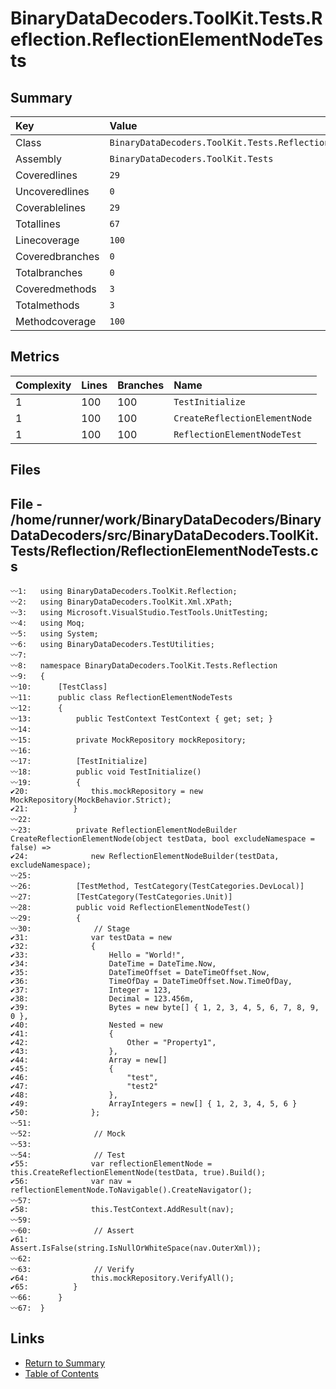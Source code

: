 ﻿# BinaryDataDecoders.ToolKit.Tests.Reflection.ReflectionElementNodeTests

## Summary

| Key             | Value                                                                    |
| :-------------- | :----------------------------------------------------------------------- |
| Class           | `BinaryDataDecoders.ToolKit.Tests.Reflection.ReflectionElementNodeTests` |
| Assembly        | `BinaryDataDecoders.ToolKit.Tests`                                       |
| Coveredlines    | `29`                                                                     |
| Uncoveredlines  | `0`                                                                      |
| Coverablelines  | `29`                                                                     |
| Totallines      | `67`                                                                     |
| Linecoverage    | `100`                                                                    |
| Coveredbranches | `0`                                                                      |
| Totalbranches   | `0`                                                                      |
| Coveredmethods  | `3`                                                                      |
| Totalmethods    | `3`                                                                      |
| Methodcoverage  | `100`                                                                    |

## Metrics

| Complexity | Lines | Branches | Name                          |
| :--------- | :---- | :------- | :---------------------------- |
| 1          | 100   | 100      | `TestInitialize`              |
| 1          | 100   | 100      | `CreateReflectionElementNode` |
| 1          | 100   | 100      | `ReflectionElementNodeTest`   |

## Files

## File - /home/runner/work/BinaryDataDecoders/BinaryDataDecoders/src/BinaryDataDecoders.ToolKit.Tests/Reflection/ReflectionElementNodeTests.cs

```CSharp
〰1:   using BinaryDataDecoders.ToolKit.Reflection;
〰2:   using BinaryDataDecoders.ToolKit.Xml.XPath;
〰3:   using Microsoft.VisualStudio.TestTools.UnitTesting;
〰4:   using Moq;
〰5:   using System;
〰6:   using BinaryDataDecoders.TestUtilities;
〰7:   
〰8:   namespace BinaryDataDecoders.ToolKit.Tests.Reflection
〰9:   {
〰10:      [TestClass]
〰11:      public class ReflectionElementNodeTests
〰12:      {
〰13:          public TestContext TestContext { get; set; }
〰14:  
〰15:          private MockRepository mockRepository;
〰16:  
〰17:          [TestInitialize]
〰18:          public void TestInitialize()
〰19:          {
✔20:              this.mockRepository = new MockRepository(MockBehavior.Strict);
✔21:          }
〰22:  
〰23:          private ReflectionElementNodeBuilder CreateReflectionElementNode(object testData, bool excludeNamespace = false) =>
✔24:              new ReflectionElementNodeBuilder(testData, excludeNamespace);
〰25:  
〰26:          [TestMethod, TestCategory(TestCategories.DevLocal)]
〰27:          [TestCategory(TestCategories.Unit)]
〰28:          public void ReflectionElementNodeTest()
〰29:          {
〰30:              // Stage
✔31:              var testData = new
✔32:              {
✔33:                  Hello = "World!",
✔34:                  DateTime = DateTime.Now,
✔35:                  DateTimeOffset = DateTimeOffset.Now,
✔36:                  TimeOfDay = DateTimeOffset.Now.TimeOfDay,
✔37:                  Integer = 123,
✔38:                  Decimal = 123.456m,
✔39:                  Bytes = new byte[] { 1, 2, 3, 4, 5, 6, 7, 8, 9, 0 },
✔40:                  Nested = new
✔41:                  {
✔42:                      Other = "Property1",
✔43:                  },
✔44:                  Array = new[]
✔45:                  {
✔46:                      "test",
✔47:                      "test2"
✔48:                  },
✔49:                  ArrayIntegers = new[] { 1, 2, 3, 4, 5, 6 }
✔50:              };
〰51:  
〰52:              // Mock
〰53:  
〰54:              // Test
✔55:              var reflectionElementNode = this.CreateReflectionElementNode(testData, true).Build();
✔56:              var nav = reflectionElementNode.ToNavigable().CreateNavigator();
〰57:  
✔58:              this.TestContext.AddResult(nav);
〰59:  
〰60:              // Assert
✔61:              Assert.IsFalse(string.IsNullOrWhiteSpace(nav.OuterXml));
〰62:  
〰63:              // Verify
✔64:              this.mockRepository.VerifyAll();
✔65:          }
〰66:      }
〰67:  }
```

## Links

* [Return to Summary](Summary.md)
* [Table of Contents](../TOC.md)

